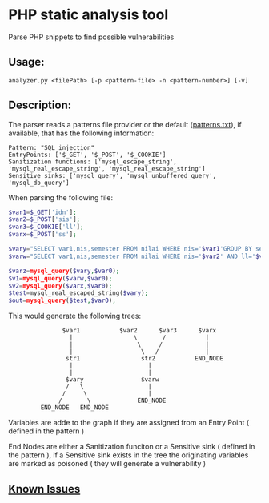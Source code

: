 # PHP static analysis tool

Parse PHP snippets to find possible vulnerabilities

## Usage:

`analyzer.py <filePath> [-p <pattern-file> -n <pattern-number>] [-v]`


## Description:

The parser reads a patterns file provider or the default ([patterns.txt](https://github.com/3ximus/php-static-analysis/blob/master/patterns.txt)), if available, that has the following information:

```
Pattern: "SQL injection"
EntryPoints: ['$_GET', '$_POST', '$_COOKIE']
Sanitization functions: ['mysql_escape_string', 'mysql_real_escape_string', 'mysql_real_escape_string']
Sensitive sinks: ['mysql_query', 'mysql_unbuffered_query', 'mysql_db_query']
```

When parsing the following file:

```php
$var1=$_GET['idn'];
$var2=$_POST['sis'];
$var3=$_COOKIE['ll'];
$varx=$_POST['ss'];

$vary="SELECT var1,nis,semester FROM nilai WHERE nis='$var1'GROUP BY semester";
$varw="SELECT var1,nis,semester FROM nilai WHERE nis='$var2' AND ll='$var3' GROUP BY semester";

$varz=mysql_query($vary,$var0);
$v1=mysql_query($varw,$var0);
$v2=mysql_query($varx,$var0);
$test=mysql_real_escaped_string($vary);
$out=mysql_query($test,$var0);
```

This would generate the following trees:
```
               $var1           $var2      $var3      $varx
                 |                 \       /           |
                 |                  \     /            |
                 |                   \   /             |
                str1                 str2           END_NODE
                 |                     |
                 |                     |
                $vary                $varw
                /   \                  |
               /     \                 |
              /       \             END_NODE
         END_NODE   END_NODE
```

Variables are adde to the graph if they are assigned from an Entry Point ( defined in the pattern )

End Nodes are either a Sanitization funciton or a Sensitive sink ( defined in the pattern ), if a Sensitive sink exists in the tree the originating variables are marked as poisoned ( they will generate a vulnerability )

## [Known Issues](https://github.com/3ximus/php-static-analysis/issues)